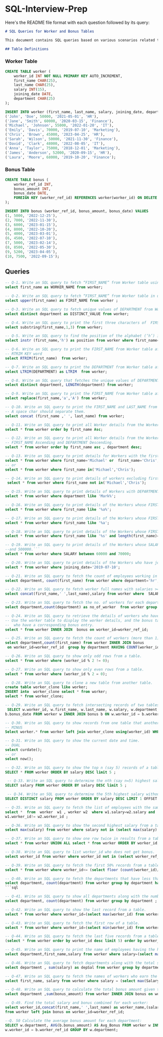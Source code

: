 # SQL-Interview-Prep

Here's the README file format with each question followed by its query:

````markdown
# SQL Queries for Worker and Bonus Tables

This document contains SQL queries based on various scenarios related to the `Worker` and `Bonus` tables.

## Table Definitions


````
### Worker Table
```sql
CREATE TABLE worker (
    worker_id INT NOT NULL PRIMARY KEY AUTO_INCREMENT,
    first_name CHAR(25),
    last_name CHAR(25),
    salary INT(15),
    joining_date DATE,
    department CHAR(25)
);

INSERT INTO worker (first_name, last_name, salary, joining_date, department) VALUES
('John', 'Doe', 50000, '2021-05-01', 'HR'),
('Jane', 'Smith', 60000, '2020-03-15', 'Finance'),
('Michael', 'Johnson', 55000, '2022-01-20', 'IT'),
('Emily', 'Davis', 70000, '2019-07-10', 'Marketing'),
('Chris', 'Brown', 45000, '2023-04-25', 'HR'),
('Sarah', 'Wilson', 50000, '2021-11-30', 'Finance'),
('David', 'Clark', 48000, '2022-08-05', 'IT'),
('Anna', 'Taylor', 75000, '2018-12-01', 'Marketing'),
('James', 'Anderson', 52000, '2020-09-15', 'HR'),
('Laura', 'Moore', 68000, '2019-10-20', 'Finance');

````

### Bonus Table

```sql
CREATE TABLE bonus (
    worker_ref_id INT,
    bonus_amount INT,
    bonus_date DATE,
    FOREIGN KEY (worker_ref_id) REFERENCES worker(worker_id) ON DELETE CASCADE
);

INSERT INTO bonus (worker_ref_id, bonus_amount, bonus_date) VALUES
(1, 5000, '2022-12-25'),
(2, 7000, '2022-11-30'),
(3, 6000, '2023-01-15'),
(4, 8000, '2022-10-20'),
(5, 4000, '2023-03-01'),
(6, 4500, '2022-07-10'),
(7, 5000, '2023-02-14'),
(8, 8500, '2022-05-30'),
(9, 5200, '2023-04-05'),
(10, 7500, '2022-09-15');
```

## Queries


```sql
-- Q-1. Write an SQL query to fetch “FIRST_NAME” from Worker table using the alias name as <WORKER_NAME>.
select first_name as WORKER_NAME from worker;
```
```sql
-- Q-2. Write an SQL query to fetch “FIRST_NAME” from Worker table in upper case.
select upper(first_name) as FIRST_NAME from worker ;
```
```sql
-- Q-3. Write an SQL query to fetch unique values of DEPARTMENT from Worker table.
select distinct department as DISTINCT_VALUE from worker;
```
```sql
-- Q-4. Write an SQL query to print the first three characters of  FIRST_NAME from Worker table.
select substring(first_name,1,3) from worker;
```
```sql
-- Q-5. Write an SQL query to find the position of the alphabet (‘h’) in the first name column Michael from Worker table.
select instr (first_name,'h') as position from worker where first_name='Michael';
```
```sql
-- Q-6. Write an SQL query to print the FIRST_NAME from Worker table after removing white spaces from the right side.
-- RTRIM KEY word
select RTRIM(first_name)  from worker;
```
```sql
-- Q-7. Write an SQL query to print the DEPARTMENT from Worker table after removing white spaces from the left side.
select LTRIM(DEPARTMENT) as LTRIM  from worker;
```

```sql
-- Q-8. Write an SQL query that fetches the unique values of DEPARTMENT from Worker table and prints its length.
select distinct department, LENGTH(department) from worker;
```
```sql
-- Q-9. Write an SQL query to print the FIRST_NAME from Worker table after replacing ‘a’ with ‘A’.
select replace(first_name,'a','A') from worker;
```
```sql
-- Q-10. Write an SQL query to print the FIRST_NAME and LAST_NAME from Worker table into a single column COMPLETE_NAME.
-- A space char should separate them.
select concat (first_name ,' ', last_name) from worker;
```
```sql
-- Q-11. Write an SQL query to print all Worker details from the Worker table order by FIRST_NAME Ascending.
select * from worker order by first_name Asc;
```
```sql
-- Q-12. Write an SQL query to print all Worker details from the Worker table order by 
-- FIRST_NAME Ascending and DEPARTMENT Descending.
select * from worker order by first_name asc , department desc;
```
```sql
-- Q-13. Write an SQL query to print details for Workers with the first name as Michael and Chris from Worker table.
select * from worker where first_name='Michael' or  first_name='Chris';
-- or 
select * from worker where first_name in('Michael','Chris');
```
```sql
-- Q-14. Write an SQL query to print details of workers excluding first names, “Vipul” and “Satish” from Worker table.
 select * from worker where first_name not in('Michael','Chris');
```
```sql
-- Q-15. Write an SQL query to print details of Workers with DEPARTMENT name as “Admin*”.
select * from worker where department like 'Mark%';
```
```sql
-- Q-16. Write an SQL query to print details of the Workers whose FIRST_NAME contains ‘a’.
select * from worker where first_name like '%a%';
```
```sql
-- Q-17. Write an SQL query to print details of the Workers whose FIRST_NAME ends with ‘a’.
select * from worker where first_name like '%a';
```
```sql
-- Q-18. Write an SQL query to print details of the Workers whose FIRST_NAME ends with ‘s’ and contains five alphabets.
select * from worker where first_name like '%s' and length(first_name)=5;
```

```sql
-- Q-19. Write an SQL query to print details of the Workers whose SALARY lies between 100000 
--and 500000.```
select * from worker where SALARY between 60000 and 70000;
```
```sql
-- Q-20. Write an SQL query to print details of the Workers who have joined in Feb’2014.
select * from worker where joining_date='2019-07-10';
```
```sql
-- Q-21. Write an SQL query to fetch the count of employees working in the department 'HR'.
select department, count(first_name) from worker where department='hr';
```
```sql
-- Q-22. Write an SQL query to fetch worker full names with salaries >= 50000 and <= 100000.
select concat(first_name,' ',last_name),salary from worker where  SALARY >= 50000 and  salary<=100000;
```
```sql
-- Q-23. Write an SQL query to fetch the no. of workers for each department in the descending order.
select department,count(department) as no_of_worker  from worker group by department order by no_of_worker desc;
```
```sql
-- Q-24. Write an SQL query to retrieve the details of workers who have received a bonus. 
-- Use the worker table to display the worker details, and the bonus table to check for workers
--  who have a corresponding bonus entry.
select * from worker INNER JOIN  bonus on worker_id=worker_ref_id;
```
```sql
-- Q-25. Write an SQL query to fetch the count of workers (more than 1) in each department where workers have received a bonus.
select department,count(first_name) from worker INNER JOIN bonus 
 on worker_id=worker_ref_id  group by department HAVING COUNT(worker_id) > 1;;
```
```sql
-- Q-26. Write an SQL query to show only odd rows from a table.
select * from worker where (worker_id % 2 != 0);
```
```sql
-- Q-27. Write an SQL query to show only even rows from a table. 
select * from worker where (worker_id % 2 = 0);
```
```sql
-- Q-28. Write an SQL query to clone a new table from another table.
create table worker_clone like worker;
INSERT into  worker_clone select * from worker;
select * from worker_clone;
```
```sql
-- Q-29. Write an SQL query to fetch intersecting records of two tables.
 SELECT w.worker_id, w.first_name, w.last_name, w.salary, w.department, b.bonus_amount, 
b.bonus_date FROM worker w INNER JOIN bonus b ON w.worker_id = b.worker_ref_id;
```
```sql
-- Q-30. Write an SQL query to show records from one table that another table does not have.
-- MINUS
Select worker.* from worker left join worker_clone using(worker_id) WHERE worker_clone.worker_id is NULL;
```
```sql
-- Q-31. Write an SQL query to show the current date and time.
-- DUAL
select curdate();
-- or
select now();
```
```sql
-- Q-32. Write an SQL query to show the top n (say 5) records of a table order by descending salary.
SELECT * FROM worker ORDER BY salary DESC limit 5 ;
```
```sql
 -- Q-33. Write an SQL query to determine the nth (say n=5) highest salary from a table.
SELECT salary FROM worker ORDER BY salary DESC limit 5 ;
```
```sql
 -- Q-34. Write an SQL query to determine the 5th highest salary without using LIMIT keyword.
SELECT DISTINCT salary FROM worker ORDER BY salary DESC LIMIT 1 OFFSET 4;
 ```
```sql
-- Q-35. Write an SQL query to fetch the list of employees with the same salary.
select *  from  worker  w1 , worker w2  where w1.salary=w2.salary and 
w1.worker_id!= w2.worker_id ;
```
```sql
-- Q-36. Write an SQL query to show the second highest salary from a table using sub-query.
select max(salary) from worker where salary not in (select max(salary) from worker);
```
```sql
-- Q-37. Write an SQL query to show one row twice in results from a table.
select * from worker UNION ALL select * from worker ORDER BY worker_id;
```
```sql
-- Q-38. Write an SQL query to list worker_id who does not get bonus.
select worker_id from worker where worker_id not in (select worker_ref_id from bonus);

```
```sql
-- Q-39. Write an SQL query to fetch the first 50% records from a table.
select * from worker where worker_id<= (select floor (count(worker_id)/2) from worker) ;
```
```sql
-- Q-40. Write an SQL query to fetch the departments that have less than 3 people in it.
select department, count(department) from worker group by department having count(department)<3;
```sql
```
```sql
-- Q-41. Write an SQL query to show all departments along with the number of people in there.
select department, count(department) from worker group by department ;
```
```sql
-- Q-42. Write an SQL query to show the last record from a table.
select * from worker where worker_id=(select max(worker_id) from worker);
```
```sql
-- Q-43. Write an SQL query to fetch the first row of a table.
select * from worker where worker_id=(select min(worker_id) from worker);
```
```sql
-- Q-44. Write an SQL query to fetch the last five records from a table.
(select * from worker order by worker_id desc limit 5) order by worker_id;
```
```sql
-- Q-45. Write an SQL query to print the name of employees having the highest salary in each department.
select department,first_name,salary from worker where salary=(select max(salary) from worker);
```
```sql
-- Q-46. Write an SQL query to fetch departments along with the total salaries paid for each of them.
select department , sum(salary) as depSal from worker group by department order by depSal desc;
```
```sql
-- Q-47. Write an SQL query to fetch the names of workers who earn the highest salary.
select first_name, salary from worker where salary = (select max(Salary) from worker); 
```
```sql
-- Q-48. Write an SQL query to calculate the total bonus amount given to workers in each department.
select department ,sum(bonus_amount) from worker INNER JOIN bonus on worker_id=worker_ref_id group by department;
```
```sql
-- Q-49. Find the total salary and bonus combined for each worker:
select worker_id,concat(first_name,' ',last_name) as worker_name,(salary+bonus_amount) as Total_earning
from worker left join bonus on worker_id=worker_ref_id;
```
```sql
--Q. 50 Calculate the average bonus amount for each department:
SELECT w.department, AVG(b.bonus_amount) AS Avg_Bonus FROM worker w INNER JOIN bonus b ON 
w.worker_id = b.worker_ref_id GROUP BY w.department;
```

